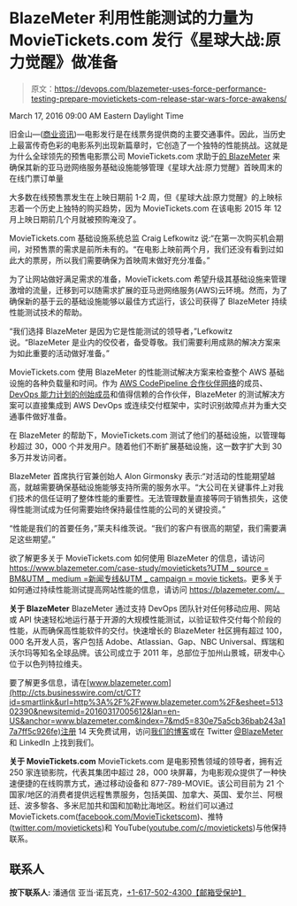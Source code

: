 # BlazeMeter 利用性能测试的力量为 MovieTickets.com 发行《星球大战:原力觉醒》做准备

> 原文：<https://devops.com/blazemeter-uses-force-performance-testing-prepare-movietickets-com-release-star-wars-force-awakens/>

<time datetime="2016-03-17T13:00:00Z">March 17, 2016 09:00 AM Eastern Daylight Time</time>

旧金山—([商业资讯](http://www.businesswire.com/))—电影发行是在线票务提供商的主要交通事件。因此，当历史上最富传奇色彩的电影系列出现新篇章时，它创造了一个独特的性能挑战。这就是为什么全球领先的预售电影票公司 MovieTickets.com 求助于[的 BlazeMeter](http://cts.businesswire.com/ct/CT?id=smartlink&url=http%3A%2F%2Fblazemeter.com%2F%3Futm_source%3DBM%26utm_medium%3Dnewswire%26utm_campaign%3DMovieTickets&esheet=51302390&newsitemid=20160317005612&lan=en-US&anchor=BlazeMeter&index=2&md5=9093cd4002ec7319185a21fcad79f1b2) 来确保其新的亚马逊网络服务基础设施能够管理《星球大战:原力觉醒》首映周末的在线门票订单量

大多数在线预售票发生在上映日期前 1-2 周，但《星球大战:原力觉醒》的上映标志着一个历史上独特的购买趋势，因为 MovieTickets.com 在该电影 2015 年 12 月上映日期前几个月就被预购淹没了。

MovieTickets.com 基础设施系统总监 Craig Lefkowitz 说:“在第一次购买机会期间，对预售票的需求是前所未有的。“在电影上映前两个月，我们还没有看到过如此大的票房，所以我们需要确保为首映周末做好充分准备。”

为了让网站做好满足需求的准备，MovieTickets.com 希望升级其基础设施来管理激增的流量，迁移到可以随需求扩展的亚马逊网络服务(AWS)云环境。然而，为了确保新的基于云的基础设施能够以最佳方式运行，该公司获得了 BlazeMeter 持续性能测试技术的帮助。

“我们选择 BlazeMeter 是因为它是性能测试的领导者，”Lefkowitz 说。“BlazeMeter 是业内的佼佼者，备受尊敬。我们需要利用成熟的解决方案来为如此重要的活动做好准备。”

MovieTickets.com 使用 BlazeMeter 的性能测试解决方案来检查整个 AWS 基础设施的各种负载量和时间。作为 [AWS CodePipeline 合作伙伴网络](http://cts.businesswire.com/ct/CT?id=smartlink&url=http%3A%2F%2Faws.amazon.com%2Fcodepipeline%2Fproduct-integrations%2F&esheet=51302390&newsitemid=20160317005612&lan=en-US&anchor=AWS+CodePipeline+partner+network&index=3&md5=62c10406490a37725b3ccbc174cdc693)的成员、 [DevOps 能力计划的创始成员](http://cts.businesswire.com/ct/CT?id=smartlink&url=https%3A%2F%2Fblazemeter.com%2Fblog%2Fblazemeter-selected-join-amazon-web-services-devops-competency-program&esheet=51302390&newsitemid=20160317005612&lan=en-US&anchor=DevOps+Competency+Program+member&index=4&md5=225012391eb03cd4750fee27bdeb42c5)和值得信赖的合作伙伴，BlazeMeter 的测试解决方案可以直接集成到 AWS DevOps 或连续交付框架中，实时识别故障点并为重大交通事件做好准备。

在 BlazeMeter 的帮助下，MovieTickets.com 测试了他们的基础设施，以管理每秒超过 30，000 个并发用户。随着他们不断扩展基础设施，这一数字扩大到 30 多万并发访问者。

BlazeMeter 首席执行官兼创始人 Alon Girmonsky 表示:“对活动的性能期望越高，就越需要确保基础设施能够支持所需的服务水平。“大公司在关键事件上对我们技术的信任证明了整体性能的重要性。无法管理数量直接等同于销售损失，这使得性能测试成为任何需要始终保持最佳性能的公司的关键投资。”

“性能是我们的首要任务，”莱夫科维茨说。“我们的客户有很高的期望，我们需要满足这些期望。”

欲了解更多关于 MovieTickets.com 如何使用 BlazeMeter 的信息，请访问[https://www.blazemeter.com/case-study/movietickets?UTM _ source = BM&UTM _ medium =新闻专线&UTM _ campaign = movie tickets](http://cts.businesswire.com/ct/CT?id=smartlink&url=https%3A%2F%2Fwww.blazemeter.com%2Fcase-study%2Fmovietickets%3Futm_source%3DBM%26utm_medium%3Dnewswire%26utm_campaign%3DMovieTickets&esheet=51302390&newsitemid=20160317005612&lan=en-US&anchor=https%3A%2F%2Fwww.blazemeter.com%2Fcase-study%2Fmovietickets%3Futm_source%3DBM%26utm_medium%3Dnewswire%26utm_campaign%3DMovieTickets&index=5&md5=6dda0457a730070b4b9784d23acb995a)。更多关于如何通过持续性能测试提高网站性能的信息，请访问 https://blazemeter.com/。

**关于 BlazeMeter**
BlazeMeter 通过支持 DevOps 团队针对任何移动应用、网站或 API 快速轻松地运行基于开源的大规模性能测试，以验证软件交付每个阶段的性能，从而确保高性能软件的交付。快速增长的 BlazeMeter 社区拥有超过 100，000 名开发人员，客户包括 Adobe、Atlassian、Gap、NBC Universal、辉瑞和沃尔玛等知名全球品牌。该公司成立于 2011 年，总部位于加州山景城，研发中心位于以色列特拉维夫。

要了解更多信息，请在[www.blazemeter.com](http://cts.businesswire.com/ct/CT?id=smartlink&url=http%3A%2F%2Fwww.blazemeter.com%2F&esheet=51302390&newsitemid=20160317005612&lan=en-US&anchor=www.blazemeter.com&index=7&md5=830e75a5cb36bab243a17a7ff5c926fe)注册 14 天免费试用，访问[我们的博客](http://cts.businesswire.com/ct/CT?id=smartlink&url=http%3A%2F%2Fblazemeter.com%2Fblog%3Futm_source%3DPR%26utm_medium%3DMedAl%26utm_campaign%3DAWS_CodePipeline&esheet=51302390&newsitemid=20160317005612&lan=en-US&anchor=our+blog&index=8&md5=99f7fb6e4de98ebc84185bf90d1db12c)或在 Twitter [@BlazeMeter](http://cts.businesswire.com/ct/CT?id=smartlink&url=https%3A%2F%2Ftwitter.com%2Fblazemeter&esheet=51302390&newsitemid=20160317005612&lan=en-US&anchor=%40BlazeMeter&index=9&md5=1d98e34e2882f84cbdcf1bc23a479f6a) 和 LinkedIn 上找到我们。

**关于 MovieTickets.com**
MovieTickets.com 是电影预售领域的领导者，拥有近 250 家连锁影院，代表其集团中超过 28，000 块屏幕，为电影观众提供了一种快速便捷的在线购票方式，通过移动设备和 877-789-MOVIE。该公司目前为 21 个国家/地区的消费者提供远程售票服务，包括美国、加拿大、英国、爱尔兰、阿根廷、波多黎各、多米尼加共和国和加勒比海地区。粉丝们可以通过 MovieTickets.com([facebook.com/MovieTicketscom](http://cts.businesswire.com/ct/CT?id=smartlink&url=http%3A%2F%2Fwww.facebook.com%2FMovieTicketscom&esheet=51302390&newsitemid=20160317005612&lan=en-US&anchor=facebook.com%2FMovieTicketscom&index=11&md5=7e9f64654b5b1f5a95dae0f4dc9f2609))、推特([twitter.com/movietickets](http://cts.businesswire.com/ct/CT?id=smartlink&url=http%3A%2F%2Fwww.twitter.com%2Fmovietickets&esheet=51302390&newsitemid=20160317005612&lan=en-US&anchor=twitter.com%2Fmovietickets&index=12&md5=690d858d88311a2a0355696bf4c86885))和 YouTube([youtube.com/c/movietickets](http://cts.businesswire.com/ct/CT?id=smartlink&url=https%3A%2F%2Fwww.youtube.com%2Fc%2Fmovietickets&esheet=51302390&newsitemid=20160317005612&lan=en-US&anchor=youtube.com%2Fc%2Fmovietickets&index=13&md5=60dc744b32d1ee77f5a739b2ab7a8e12))与他保持联系。

## 联系人

**按下联系人:**
潘通信
亚当·诺瓦克，[+1-617-502-4300](/cdn-cgi/l/email-protection#42202e2338272f273627300232232c212d2f2f6c212d2f)[【邮箱受保护】](/cdn-cgi/l/email-protection#42202e2338272f273627300232232c212d2f2f6c212d2f)